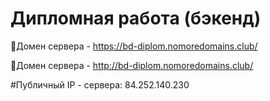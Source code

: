 # Дипломная работа (бэкенд)


 
🔗Домен сервера -   https://bd-diplom.nomoredomains.club/

🔗Домен сервера -   http://bd-diplom.nomoredomains.club/

#Публичный IP - сервера: 84.252.140.230

